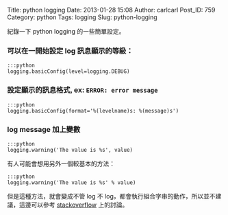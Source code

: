 Title: python logging
Date: 2013-01-28 15:08
Author: carlcarl
Post_ID: 759
Category: python
Tags: logging
Slug: python-logging

紀錄一下 python logging 的一些簡單設定。  

### 可以在一開始設定 log 訊息顯示的等級：
	:::python
	logging.basicConfig(level=logging.DEBUG)

### 設定顯示的訊息格式, ex: `ERROR: error message`

	:::python
	logging.basicConfig(format='%(levelname)s: %(message)s')

### log message 加上變數
	
	:::python
	logging.warning('The value is %s', value)
	
有人可能會想用另外一個較基本的方法：

	:::python
	logging.warning('The value is %s' % value)
	
但是這種方法，就會變成不管 log 不 log，都會執行組合字串的動作，所以並不建議，這邊可以參考 <a href="http://stackoverflow.com/questions/5082452/python-string-formatting-vs-format">stackoverflow</a> 上的討論。


